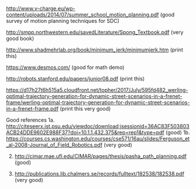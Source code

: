 http://www.v-charge.eu/wp-content/uploads/2014/07/summer_school_motion_planning.pdf (good survey of motion planning techniques for SDC)

http://smpp.northwestern.edu/savedLiterature/Spong_Textbook.pdf (very good book)

http://www.shadmehrlab.org/book/minimum_jerk/minimumjerk.htm (print this)

https://www.desmos.com/ (good for math demo)

http://robots.stanford.edu/papers/junior08.pdf (print this)

https://d17h27t6h515a5.cloudfront.net/topher/2017/July/595fd482_werling-optimal-trajectory-generation-for-dynamic-street-scenarios-in-a-frenet-frame/werling-optimal-trajectory-generation-for-dynamic-street-scenarios-in-a-frenet-frame.pdf (print this very good)


Good references
1a. http://citeseerx.ist.psu.edu/viewdoc/download;jsessionid=36AC83F503803ACB24DDE9602E988F37?doi=10.1.1.432.375&rep=rep1&type=pdf (good)
1b. https://courses.cs.washington.edu/courses/cse571/16au/slides/Ferguson_et_al-2008-Journal_of_Field_Robotics.pdf (very good)

2. http://cimar.mae.ufl.edu/CIMAR/pages/thesis/pasha_path_planning.pdf (good)

3. http://publications.lib.chalmers.se/records/fulltext/182538/182538.pdf (very good)

